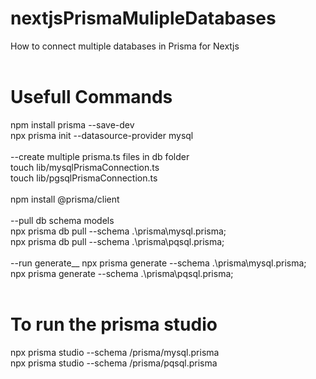 # nextjsPrismaMulipleDatabases
How to connect multiple databases in Prisma for Nextjs
<br />
<br />
# Usefull Commands
npm install prisma --save-dev <br />
npx prisma init --datasource-provider mysql <br />
<br />
--create multiple prisma.ts files in db folder <br />
touch lib/mysqlPrismaConnection.ts <br />
touch lib/pgsqlPrismaConnection.ts <br />
<br />
npm install @prisma/client<br />
<br />
--pull db schema models <br />
npx prisma db pull --schema .\prisma\mysql.prisma; <br />
npx prisma db pull --schema .\prisma\pqsql.prisma; <br />
<br />
--run generate__
npx prisma generate --schema .\prisma\mysql.prisma; <br />
npx prisma generate --schema .\prisma\pqsql.prisma; <br />
<br />
# To run the prisma studio <br />
npx prisma studio --schema /prisma/mysql.prisma <br />
npx prisma studio --schema /prisma/pqsql.prisma <br />
